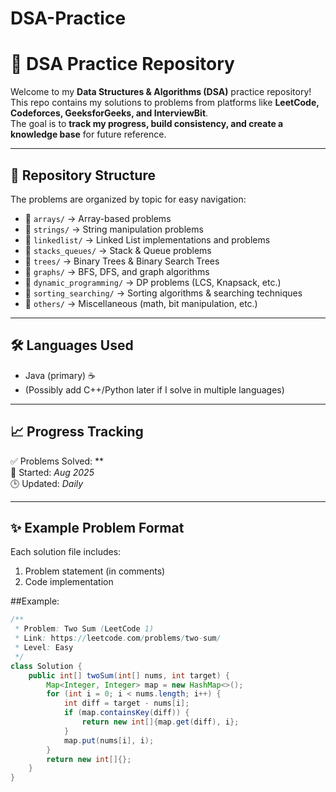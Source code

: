 # DSA-Practice
# 🚀 DSA Practice Repository

Welcome to my **Data Structures & Algorithms (DSA)** practice repository!  
This repo contains my solutions to problems from platforms like **LeetCode, Codeforces, GeeksforGeeks, and InterviewBit**.  
The goal is to **track my progress, build consistency, and create a knowledge base** for future reference.

---

## 📂 Repository Structure
The problems are organized by topic for easy navigation:

- 📌 `arrays/` → Array-based problems  
- 📌 `strings/` → String manipulation problems  
- 📌 `linkedlist/` → Linked List implementations and problems  
- 📌 `stacks_queues/` → Stack & Queue problems  
- 📌 `trees/` → Binary Trees & Binary Search Trees  
- 📌 `graphs/` → BFS, DFS, and graph algorithms  
- 📌 `dynamic_programming/` → DP problems (LCS, Knapsack, etc.)  
- 📌 `sorting_searching/` → Sorting algorithms & searching techniques  
- 📌 `others/` → Miscellaneous (math, bit manipulation, etc.)  

---

## 🛠️ Languages Used
- Java (primary) ☕  
- (Possibly add C++/Python later if I solve in multiple languages)

---

## 📈 Progress Tracking
✅ Problems Solved: **  
📅 Started: *Aug 2025*  
🕒 Updated: *Daily*  

---

## ✨ Example Problem Format
Each solution file includes:
1. Problem statement (in comments)
2. Code implementation

##Example:
```java
/**
 * Problem: Two Sum (LeetCode 1)
 * Link: https://leetcode.com/problems/two-sum/
 * Level: Easy
 */
class Solution {
    public int[] twoSum(int[] nums, int target) {
        Map<Integer, Integer> map = new HashMap<>();
        for (int i = 0; i < nums.length; i++) {
            int diff = target - nums[i];
            if (map.containsKey(diff)) {
                return new int[]{map.get(diff), i};
            }
            map.put(nums[i], i);
        }
        return new int[]{};
    }
}
